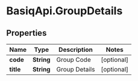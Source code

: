 # BasiqApi.GroupDetails

## Properties
Name | Type | Description | Notes
------------ | ------------- | ------------- | -------------
**code** | **String** | Group Code | [optional] 
**title** | **String** | Group Details | [optional] 


